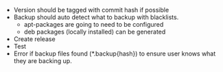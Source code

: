 - Version should be tagged with commit hash if possible
- Backup should auto detect what to backup with blacklists.
  - apt-packages are going to need to be configured
  - deb packages (locally installed) can be generated
- Create release
- Test
- Error if backup files found (*.backup{hash}) to ensure user knows what they are backing up.
